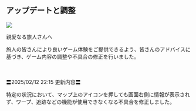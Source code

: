 ## アップデートと調整
<img src="https://sdk.hoyoverse.com/upload/announcement/2020/11/11/5ec5dc80e2429e1dd38d35d56b08a04d_5453296487380915976.jpg">
<p style="white-space: pre-wrap;">親愛なる旅人さんへ</p><p style="white-space: pre-wrap;">旅人の皆さんにより良いゲーム体験をご提供できるよう、皆さんのアドバイスに基づき、ゲーム内容の調整や不具合の修正を行いました。</p><p style="white-space: pre-wrap; min-height: 1.5em;"></p><p style="white-space: pre-wrap;">〓<t class="t_gl" contenteditable="false">2025/02/12 22:15</t> 更新内容〓</p><p style="white-space: pre-wrap;">特定の状況において、マップ上のアイコンを押しても画面右側に情報が表示されず、ワープ、追跡などの機能が使用できなくなる不具合を修正しました。</p>
